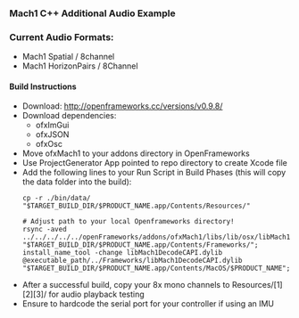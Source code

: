 ### Mach1 C++ Additional Audio Example
### 
### 
### Current Audio Formats:
 - Mach1 Spatial / 8channel
 - Mach1 HorizonPairs / 8Channel

#### Build Instructions
 - Download: http://openframeworks.cc/versions/v0.9.8/
 - Download dependencies: 
	- ofxImGui
	- ofxJSON
	- ofxOsc
- Move ofxMach1 to your addons directory in OpenFrameworks
- Use ProjectGenerator App pointed to repo directory to create Xcode file 
- Add the following lines to your Run Script in Build Phases (this will copy the data folder into the build): 
    ```
    cp -r ./bin/data/ "$TARGET_BUILD_DIR/$PRODUCT_NAME.app/Contents/Resources/"
    
    # Adjust path to your local Openframeworks directory!
    rsync -aved  ../../../../../openFrameworks/addons/ofxMach1/libs/lib/osx/libMach1DecodeCAPI.dylib "$TARGET_BUILD_DIR/$PRODUCT_NAME.app/Contents/Frameworks/";
	install_name_tool -change libMach1DecodeCAPI.dylib @executable_path/../Frameworks/libMach1DecodeCAPI.dylib "$TARGET_BUILD_DIR/$PRODUCT_NAME.app/Contents/MacOS/$PRODUCT_NAME";
    ```
- After a successful build, copy your 8x mono channels to Resources/[1][2][3]/ for audio playback testing
- Ensure to hardcode the serial port for your controller if using an IMU
